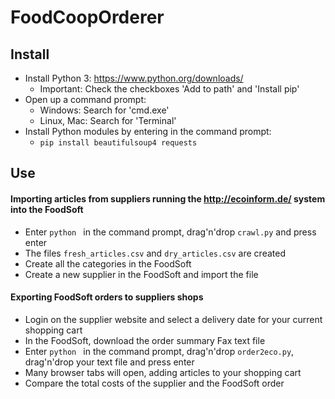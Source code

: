 # FoodCoopOrderer
## Install
* Install Python 3: https://www.python.org/downloads/
	* Important: Check the checkboxes 'Add to path' and 'Install pip'
* Open up a command prompt:
	* Windows: Search for 'cmd.exe'
	* Linux, Mac: Search for 'Terminal'
* Install Python modules by entering in the command prompt:
	* ```pip install beautifulsoup4 requests```

## Use
#### Importing articles from suppliers running the http://ecoinform.de/ system into the FoodSoft
* Enter ```python ``` in the command prompt, drag'n'drop ```crawl.py``` and press enter
* The files ```fresh_articles.csv``` and ```dry_articles.csv``` are created
* Create all the categories in the FoodSoft
* Create a new supplier in the FoodSoft and import the file 

#### Exporting FoodSoft orders to suppliers shops
* Login on the supplier website and select a delivery date for your current shopping cart
* In the FoodSoft, download the order summary Fax text file
* Enter ```python ``` in the command prompt, drag'n'drop ```order2eco.py```, drag'n'drop your text file and press enter
* Many browser tabs will open, adding articles to your shopping cart
* Compare the total costs of the supplier and the FoodSoft order